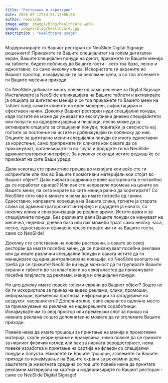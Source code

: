 ```yaml
---
title: "Ресторани и кафетерии"
date: 2020-09-12T14:51:12+06:00
author: neoslide
image_webp: images/blog/healthcare.webp
image: images/blog/healthcare.jpg
description : "Healthcare usage"
---
```


Модернизирајте го Вашиот ресторан со NeoSlide Digital Signage решението! Прикажете ги Вашите специјалитет на голем дигитален екран, Вашите специјални понуди на денот, прикажете ги Вашите менија на таблети, бидете поблиску до Вашите гости - сето тоа брзо, лесно и едноставно, со само неколку клика. Искористете ги екраните во Вашиот простор, изнајмувајќи ги за рекламни цели, а со тоа зголемете ги Вашите месечни приходи.

Со NeoSlide добивате многу повеќе од само решение за Digital Signage. Инсталирајте ја NeoSlide апликацијата на Вашите таблети и активирајте ја опцијата за дигитални менија и со тоа прикажете го Вашето мени на таблет пред самите клиенти на еден модерен, софистициран и ефективен начин. Доколку Вашиот ресторан нуди специјални понуди, каде гостите ќе може да уживаат во ексклузивни дневни специјалитети или попусти на одредени јадења и пијалоци, лесно може да ја активирате опцијата за специјални понуди, подигајќи ја свесноста кај гостите за постоење на истите и доближувајќи ги поблиску до нив. Опциите за дигитално мени и специјални понуди се многу едноставни за користење, само припремете ги сликите кои сакате да се прикажуваат, организирајте ги во група и додадете ги на NeoSlide администраторски интерфејс. За неколку секунди истите веднаш ќе се прикажат на сите Ваши уреди.

Дали некогаш сте приметиле грешка во менијата кои веќе сте ги испринтале или пак во Вашите промотивни материјали кои стојат во Вашиот објект? Дали нивната содржина е веќе застарена па е потребно да се изработат одново? Или пак сте направиле промена на цените во Вашето мени, па сега морате во сите менија рачно да корегирате? Со NeoSlide сето ова е минато и нема да имате потреба од грижи. Едноставно, направете корекција на Вашата слика, тргнете ја старата слика од администраторскиот интерфејс и додадете ја новата, со неколку клика и синхронизација во реално време. Истото важи и за специјалните понуди. Без разликата дали Вашите понуди се менуваат на месечна, неделна ,дневна база или пак можеби траат само неклку часа, лесно, едноставно и ефикасно презентирајте им ги на Вашите гости, само со NeoSlide!

Доколку сте сопственик на повеќе ресторани, а сакате во секој ресторан да имате посебно мени, да се прикажуваат посебни реклами или да имате различни специјални понуди и саката истите да ги менаџирате од една централизирана локација, со NeoSlide воопшто не треба да се грижите! NeoSlide ви нуди можност да ги групирате Вашите екрани и таблети во т.н кластери и  на секој кластер да прикажувате посебна плејлиста од реклами, менија и специјални понуди.

Но што дококу имате повеќе големи екрани во Вашиот објект? Зошто не би ги искористиле за приказ на видео реклами, слики, промоции, информации, временска прогноза, информации за загадување на воздухот. часовник итн? Дополнително, овие екрани се одлично место за прикажување на реклами на надворешните соработници. Изнајмувајте им го овој простор или временски слот за приказ на нивната реклама со што дополнително можете да ги зголемите Вашите приходи. 

Повеќе нема да имате трошоци за принтање на менија и промотивни материја, скапи укоричување и врамувања, нема повеќе да се грижите за нивниот физички изглед или пак за нивната веродостојност, нема повеќе изработка и принтање на хартија на флаери со специјални понуди и попусти. Намалете ги Вашите трошоци, зголемете ги Вашите приходи со изнајмување на Вашите екрани за рекламни цели, заштитете ја животната средина со тоа што повеќе нема да принтате рекламни материјали на хартија и модернизирајте го Вашиот ресторан - само со NeoSlide Digital Signage!